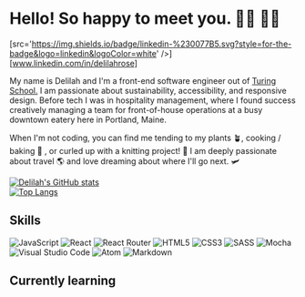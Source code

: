 # Hello! So happy to meet you. 👋🏻 👩‍💻
[src='https://img.shields.io/badge/linkedin-%230077B5.svg?style=for-the-badge&logo=linkedin&logoColor=white' />][www.linkedin.com/in/delilahrose]

My name is Delilah and I'm a front-end software engineer out of [Turing School.](https://turing.edu/) I am passionate about sustainability, accessibility, and responsive design. Before tech I was in hospitality management, where I found success creatively managing a team for front-of-house operations at a busy downtown eatery here in Portland, Maine. 

When I'm not coding, you can find me tending to my plants 🪴, cooking / baking 🍰 , or curled up with a knitting project! 🧶  I am deeply passionate about travel 🌎 and love dreaming about where I'll go next. 🛩️

[![Delilah's GitHub stats](https://github-readme-stats.vercel.app/api?username=delilahrois&theme=radical&show_icons=true)](https://github.com/delilahrois/github-readme-stats)          
[![Top Langs](https://github-readme-stats.vercel.app/api/top-langs/?username=delilahrois&theme=radical&show_icons=true)](https://github.com/delilahrois/github-readme-stats)


## Skills

![JavaScript](https://img.shields.io/badge/javascript-%23323330.svg?style=for-the-badge&logo=javascript&logoColor=%23F7DF1E) ![React](https://img.shields.io/badge/react-%2320232a.svg?style=for-the-badge&logo=react&logoColor=%2361DAFB) ![React Router](https://img.shields.io/badge/React_Router-CA4245?style=for-the-badge&logo=react-router&logoColor=white) 
![HTML5](https://img.shields.io/badge/html5-%23E34F26.svg?style=for-the-badge&logo=html5&logoColor=white) ![CSS3](https://img.shields.io/badge/css3-%231572B6.svg?style=for-the-badge&logo=css3&logoColor=white) ![SASS](https://img.shields.io/badge/SASS-hotpink.svg?style=for-the-badge&logo=SASS&logoColor=white) 
![Mocha](https://img.shields.io/badge/-mocha-%238D6748?style=for-the-badge&logo=mocha&logoColor=white) 
![Visual Studio Code](https://img.shields.io/badge/Visual%20Studio%20Code-0078d7.svg?style=for-the-badge&logo=visual-studio-code&logoColor=white) ![Atom](https://img.shields.io/badge/Atom-%2366595C.svg?style=for-the-badge&logo=atom&logoColor=white)
![Markdown](https://img.shields.io/badge/markdown-%23000000.svg?style=for-the-badge&logo=markdown&logoColor=white)

## Currently learning



